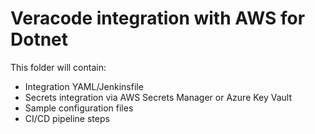 # Veracode integration with AWS for Dotnet

This folder will contain:
- Integration YAML/Jenkinsfile
- Secrets integration via AWS Secrets Manager or Azure Key Vault
- Sample configuration files
- CI/CD pipeline steps
